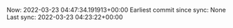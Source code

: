 Now: 2022-03-23 04:47:34.191913+00:00 Earliest commit since sync: None Last sync: 2022-03-23 04:23:22+00:00
